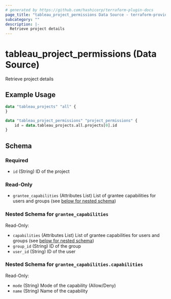 ```yaml
---
# generated by https://github.com/hashicorp/terraform-plugin-docs
page_title: "tableau_project_permissions Data Source - terraform-provider-tableau"
subcategory: ""
description: |-
  Retrieve project details
---
```


# tableau_project_permissions (Data Source)

Retrieve project details

## Example Usage

```terraform
data "tableau_projects" "all" {
}

data "tableau_project_permissions" "project_permissions" {
    id = data.tableau_projects.all.projects[0].id
}
```

<!-- schema generated by tfplugindocs -->
## Schema

### Required

- `id` (String) ID of the project

### Read-Only

- `grantee_capabilities` (Attributes List) List of grantee capabilities for users and groups (see [below for nested schema](#nestedatt--grantee_capabilities))

<a id="nestedatt--grantee_capabilities"></a>
### Nested Schema for `grantee_capabilities`

Read-Only:

- `capabilities` (Attributes List) List of grantee capabilities for users and groups (see [below for nested schema](#nestedatt--grantee_capabilities--capabilities))
- `group_id` (String) ID of the group
- `user_id` (String) ID of the user

<a id="nestedatt--grantee_capabilities--capabilities"></a>
### Nested Schema for `grantee_capabilities.capabilities`

Read-Only:

- `mode` (String) Mode of the capability (Allow/Deny)
- `name` (String) Name of the capability
